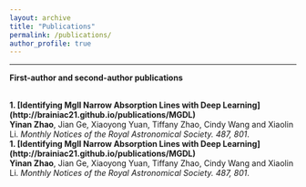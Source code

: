 ```yaml
---
layout: archive
title: "Publications"
permalink: /publications/
author_profile: true
---
```

---
<b>First-author and second-author publications</b>

<br>
<b>1. [Identifying MgII Narrow Absorption Lines with Deep Learning](http://brainiac21.github.io/publications/MGDL)</b> <br> 
<b>Yinan Zhao</b>, Jian Ge, Xiaoyong Yuan, Tiffany Zhao, Cindy Wang and Xiaolin Li.
<i>Monthly Notices of the Royal Astronomical Society. 487, 801</i>.

<br>
<b>1. [Identifying MgII Narrow Absorption Lines with Deep Learning](http://brainiac21.github.io/publications/MGDL)</b> <br> 
<b>Yinan Zhao</b>, Jian Ge, Xiaoyong Yuan, Tiffany Zhao, Cindy Wang and Xiaolin Li.
<i>Monthly Notices of the Royal Astronomical Society. 487, 801</i>.
